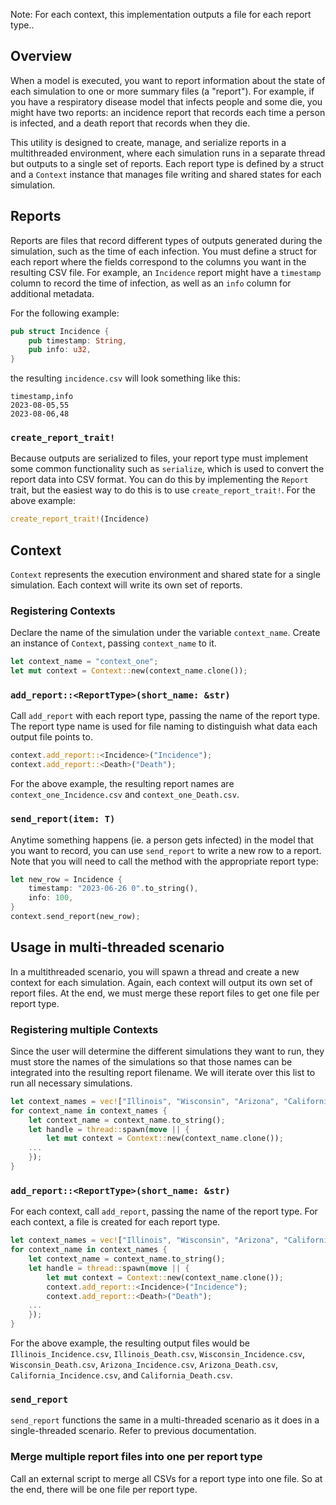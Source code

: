 Note: For each context, this implementation outputs a file for each report type.. 

## Overview 

When a model is executed, you want to report information about the state of each simulation to one or more summary files (a "report"). For example, if you have a respiratory disease model that infects people and some die, you might have two reports: an incidence report that records each time a person is infected, and a death report that records when they die. 

This utility is designed to create, manage, and serialize reports in a multithreaded environment, where each simulation runs in a separate thread but outputs to a single set of reports.
Each report type is defined by a struct and a `Context` instance that manages file writing and shared states for each simulation.

## Reports
Reports are files that record different types of outputs generated during the simulation, such as the time of each infection. You must define a struct for each report where the fields correspond to the columns you want in the resulting CSV file. For example, an `Incidence` report might have a `timestamp` column to record the time of infection, as well as an `info` column for additional metadata. 

For the following example:

```rust 
pub struct Incidence {
    pub timestamp: String,
    pub info: u32,
}
```
the resulting `incidence.csv` will look something like this:

```
timestamp,info
2023-08-05,55
2023-08-06,48
```

### `create_report_trait!`

Because outputs are serialized to files, your report type must implement some common functionality
such as `serialize`, which is used to convert the report data into CSV format. You can do this by implementing the `Report` trait, but the easiest way to do this is to use `create_report_trait!`. For the above example:

```rust 
create_report_trait!(Incidence)
```

## Context
`Context` represents the execution environment and shared state for a single simulation. Each context will write its own set of reports. 

### Registering Contexts
Declare the name of the simulation under the variable `context_name`. Create an instance of `Context`, passing `context_name` to it.

``` rust
let context_name = "context_one";
let mut context = Context::new(context_name.clone());
```
### `add_report::<ReportType>(short_name: &str)`

Call `add_report` with each report type, passing the name of the report type. The report type name is used for file naming to distinguish what data each output file points to.  

```rust
context.add_report::<Incidence>("Incidence");
context.add_report::<Death>("Death");
```
For the above example, the resulting report names are `context_one_Incidence.csv` and `context_one_Death.csv`.

### `send_report(item: T)`

Anytime something happens (ie. a person gets infected) in the model that you want to record, you can 
use `send_report` to write a new row to a report. Note that you will need to call the method
with the appropriate report type:

```rust
let new_row = Incidence {
    timestamp: "2023-06-26 0".to_string(),
    info: 100,
}
context.send_report(new_row);
```

## Usage in multi-threaded scenario
In a multithreaded scenario, you will spawn a thread and create a new context for each simulation. Again, 
each context will output its own set of report files. At the end, we must merge these report files to get one file per report type. 

### Registering multiple Contexts
Since the user will determine the different simulations they want to run, they must store the names of the simulations so that those names can be integrated into the resulting report filename. We will iterate over this list to run all necessary simulations. 

``` rust
let context_names = vec!["Illinois", "Wisconsin", "Arizona", "California"]; 
for context_name in context_names {
    let context_name = context_name.to_string();
    let handle = thread::spawn(move || {
        let mut context = Context::new(context_name.clone());
    ...
    });
}
```
### `add_report::<ReportType>(short_name: &str)`
For each context, call `add_report`, passing the name of the report type. For each context, a file is created for each report type.

``` rust
let context_names = vec!["Illinois", "Wisconsin", "Arizona", "California"]; 
for context_name in context_names {
    let context_name = context_name.to_string();
    let handle = thread::spawn(move || {
        let mut context = Context::new(context_name.clone());
        context.add_report::<Incidence>("Incidence");
        context.add_report::<Death>("Death");
    ...
    });
}
```

For the above example, the resulting output files would be `Illinois_Incidence.csv`, `Illinois_Death.csv`, `Wisconsin_Incidence.csv`, `Wisconsin_Death.csv`, `Arizona_Incidence.csv`, `Arizona_Death.csv`, `California_Incidence.csv`, and `California_Death.csv`.

### `send_report`
`send_report` functions the same in a multi-threaded scenario as it does in a single-threaded scenario. Refer to previous documentation. 

### Merge multiple report files into one per report type
Call an external script to merge all CSVs for a report type into one file. So at the end, there will be one file per report type. 